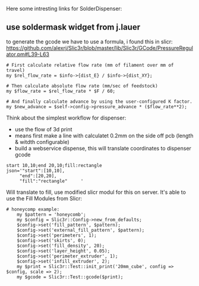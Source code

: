 Here some intresting links for SolderDispenser:

## use soldermask widget from j.lauer


to generate the gcode we have to use a formula, i found this in slicr:
  https://github.com/alexrj/Slic3r/blob/master/lib/Slic3r/GCode/PressureRegulator.pm#L39-L63
````
# First calculate relative flow rate (mm of filament over mm of travel)
my $rel_flow_rate = $info->{dist_E} / $info->{dist_XY};

# Then calculate absolute flow rate (mm/sec of feedstock)
my $flow_rate = $rel_flow_rate * $F / 60;

# And finally calculate advance by using the user-configured K factor.
my $new_advance = $self->config->pressure_advance * ($flow_rate**2);
````

Think about the simplest workflow for dispenser:
*   use the flow of 3d print
*   means first make a line with calculatet 0.2mm on the side off pcb (length & witdth configurable)
*   build a webservice dispense, this will translate coordinates to dispenser gcode

````
start 10,10;end 20,10;fill:rectangle
json='"start":[10,10], 
     "end":[20,20],
     "fill":"rectangle"     '
````
Will translate to fill, use modified slicr modul for this on server.
It's able to use the Fill Modules from Slicr:
````
# honeycomp example:
    my $pattern = 'honeycomb';
    my $config = Slic3r::Config->new_from_defaults;
    $config->set('fill_pattern', $pattern);
    $config->set('external_fill_pattern', $pattern);
    $config->set('perimeters', 1);
    $config->set('skirts', 0);
    $config->set('fill_density', 20);
    $config->set('layer_height', 0.05);
    $config->set('perimeter_extruder', 1);
    $config->set('infill_extruder', 2);
    my $print = Slic3r::Test::init_print('20mm_cube', config => $config, scale => 2);
    my $gcode = Slic3r::Test::gcode($print);
````

